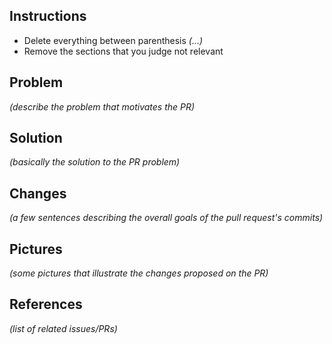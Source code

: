 ## Instructions
- Delete everything between parenthesis _(...)_
- Remove the sections that you judge not relevant

## Problem
_(describe the problem that motivates the PR)_

## Solution
_(basically the solution to the PR problem)_

## Changes
_(a few sentences describing the overall goals of the pull request's commits)_

## Pictures
_(some pictures that illustrate the changes proposed on the PR)_

## References
_(list of related issues/PRs)_
